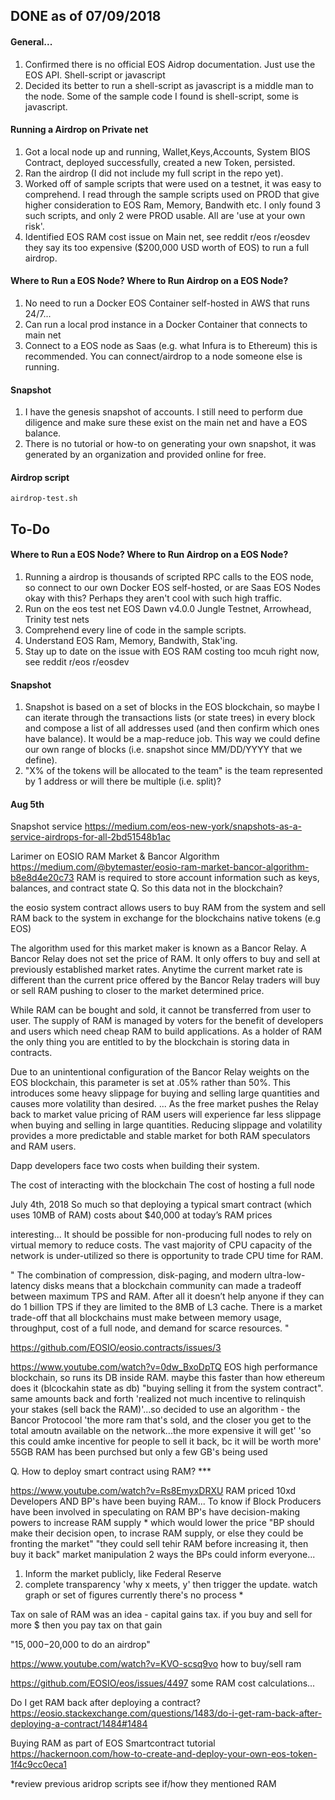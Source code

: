 ## DONE as of 07/09/2018
#### General...
1. Confirmed there is no official EOS Aidrop documentation. Just use the EOS API. Shell-script or javascript
2. Decided its better to run a shell-script as javascript is a middle man to the node. Some of the sample code I found is shell-script, some is javascript.

#### Running a Airdrop on Private net
1. Got a local node up and running, Wallet,Keys,Accounts, System BIOS Contract, deployed successfully, created a new Token, persisted.
2. Ran the airdrop (I did not include my full script in the repo yet).
3. Worked off of sample scripts that were used on a testnet, it was easy to comprehend. I read through the sample scripts used on PROD that give higher consideration to EOS Ram, Memory, Bandwith etc. I only found 3 such scripts, and only 2 were PROD usable. All are 'use at your own risk'.
4. Identified EOS RAM cost issue on Main net, see reddit r/eos r/eosdev they say its too expensive ($200,000 USD worth of EOS) to run a full airdrop.

#### Where to Run a EOS Node? Where to Run Airdrop on a EOS Node?
1. No need to run a Docker EOS Container self-hosted in AWS that runs 24/7...
2. Can run a local prod instance in a Docker Container that connects to main net
3. Connect to a EOS node as Saas (e.g. what Infura is to Ethereum) this is recommended. You can connect/airdrop to a node someone else is running.

#### Snapshot
1. I have the genesis snapshot of accounts. I still need to perform due diligence and make sure these exist on the main net and have a EOS balance.
2. There is no tutorial or how-to on generating your own snapshot, it was generated by an organization and provided online for free.

#### Airdrop script
`airdrop-test.sh`

## To-Do
#### Where to Run a EOS Node? Where to Run Airdrop on a EOS Node?
1. Running a airdrop is thousands of scripted RPC calls to the EOS node, so connect to our own Docker EOS self-hosted, or are Saas EOS Nodes okay with this? Perhaps they aren't cool with such high traffic.
2. Run on the eos test net EOS Dawn v4.0.0 Jungle Testnet, Arrowhead, Trinity test nets
3. Comprehend every line of code in the sample scripts.
4. Understand EOS Ram, Memory, Bandwith, Stak'ing.
5. Stay up to date on the issue with EOS RAM costing too mcuh right now, see reddit r/eos r/eosdev

#### Snapshot
1. Snapshot is based on a set of blocks in the EOS blockchain, so maybe I can iterate through the transactions lists (or state trees) in every block and compose a list of all addresses used (and then confirm which ones have balance). It would be a map-reduce job. This way we could define our own range of blocks (i.e. snapshot since MM/DD/YYYY that we define).
2. "X% of the tokens will be allocated to the team" is the team represented by 1 address or will there be multiple (i.e. split)?


#### Aug 5th
Snapshot service
https://medium.com/eos-new-york/snapshots-as-a-service-airdrops-for-all-2bd51548b1ac

Larimer on EOSIO RAM Market & Bancor Algorithm
https://medium.com/@bytemaster/eosio-ram-market-bancor-algorithm-b8e8d4e20c73
RAM is required to store account information such as keys, balances, and contract state
Q. So this data not in the blockchain?


the eosio system contract allows users to buy RAM from the system and sell RAM back to the system in exchange for the blockchains native tokens (e.g EOS)

 The algorithm used for this market maker is known as a Bancor Relay.
A Bancor Relay does not set the price of RAM. It only offers to buy and sell at previously established market rates. Anytime the current market rate is different than the current price offered by the Bancor Relay traders will buy or sell RAM pushing to closer to the market determined price.

While RAM can be bought and sold, it cannot be transferred from user to user. 
 The supply of RAM is managed by voters for the benefit of developers and users which need cheap RAM to build applications. 
 As a holder of RAM the only thing you are entitled to by the blockchain is storing data in contracts. 



Due to an unintentional configuration of the Bancor Relay weights on the EOS blockchain, this parameter is set at .05% rather than 50%. This introduces some heavy slippage for buying and selling large quantities and causes more volatility than desired.
...
As the free market pushes the Relay back to market value pricing of RAM users will experience far less slippage when buying and selling in large quantities. Reducing slippage and volatility provides a more predictable and stable market for both RAM speculators and RAM users.


Dapp developers face two costs when building their system.

The cost of interacting with the blockchain
The cost of hosting a full node


July 4th, 2018
 So much so that deploying a typical smart contract (which uses 10MB of RAM) costs about $40,000 at today’s RAM prices

 interesting...
 It should be possible for non-producing full nodes to rely on virtual memory to reduce costs. The vast majority of CPU capacity of the network is under-utilized so there is opportunity to trade CPU time for RAM.

 "
 The combination of compression, disk-paging, and modern ultra-low-latency disks means that a blockchain community can made a tradeoff between maximum TPS and RAM. After all it doesn’t help anyone if they can do 1 billion TPS if they are limited to the 8MB of L3 cache. There is a market trade-off that all blockchains must make between memory usage, throughput, cost of a full node, and demand for scarce resources.
 "

 https://github.com/EOSIO/eosio.contracts/issues/3


https://www.youtube.com/watch?v=0dw_BxoDpTQ
 EOS high performance blockchain, so runs its DB inside RAM. maybe this faster than how ethereum does it (blcockahin state as db)
 "buying selling it from the system contract". same amounts back and forth
 'realized not much incentive to relinquish your stakes (sell back the RAM)'...so decided to use an algorithm - the Bancor Protocool
'the more ram that's sold, and the closer you get to the total amoutn available on the network...the more expensive it will get'
'so this could amke incentive for people to sell it back, bc it will be worth more'
55GB RAM has been purchsed but only a few GB's being used

Q. How to deploy smart contract using RAM? ***

https://www.youtube.com/watch?v=Rs8EmyxDRXU
RAM priced 10xd
Developers AND BP's have been buying RAM...
To know if Block Producers have been involved in speculating on RAM
BP's have decision-making powers to increase RAM supply * 
which would lower the price
"BP should make their decision open, to incrase RAM supply, or else they could be fronting the market"
"they could sell tehir RAM before increasing it, then buy it back" market manipulation
2 ways the BPs could inform everyone...
1. Inform the market publicly, like Federal Reserve
2. complete transparency 'why x meets, y' then trigger the update. watch graph or set of figures
currently there's no process *

Tax on sale of RAM was an idea - capital gains tax. if you buy and sell for more $ then you pay tax on that gain

"$15,000-$20,000 to do an airdrop"



https://www.youtube.com/watch?v=KVO-scsq9vo
how to buy/sell ram




https://github.com/EOSIO/eos/issues/4497
some RAM cost calculations...



Do I get RAM back after deploying a contract? https://eosio.stackexchange.com/questions/1483/do-i-get-ram-back-after-deploying-a-contract/1484#1484

Buying RAM as part of EOS Smartcontract tutorial https://hackernoon.com/how-to-create-and-deploy-your-own-eos-token-1f4c9cc0eca1

*review previous aridrop scripts see if/how they mentioned RAM



